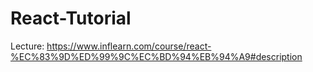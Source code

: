 # React-Tutorial 

Lecture: https://www.inflearn.com/course/react-%EC%83%9D%ED%99%9C%EC%BD%94%EB%94%A9#description